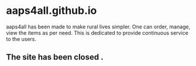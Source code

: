 # aaps4all.github.io

aaps4all has been made to make rural lives simpler. One can order, manage, view the items as per need. This is dedicated to provide continuous service to the users.


## The site has been closed .
